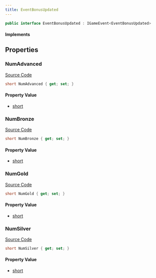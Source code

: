 ```yaml
---
title: EventBonusUpdated
---
```


```csharp
public interface EventBonusUpdated : IGameEvent<EventBonusUpdated>
```

#### Implements

## Properties

### NumAdvanced

[Source Code](https://github.com/swiftly-solution/swiftlys2/blob/main/managed/src/SwiftlyS2.Generated/GameEvents/Interfaces/EventBonusUpdated.cs#L21)

```csharp
short NumAdvanced { get; set; }
```

#### Property Value

- [short](https://learn.microsoft.com/dotnet/api/system.int16)

### NumBronze

[Source Code](https://github.com/swiftly-solution/swiftlys2/blob/main/managed/src/SwiftlyS2.Generated/GameEvents/Interfaces/EventBonusUpdated.cs#L26)

```csharp
short NumBronze { get; set; }
```

#### Property Value

- [short](https://learn.microsoft.com/dotnet/api/system.int16)

### NumGold

[Source Code](https://github.com/swiftly-solution/swiftlys2/blob/main/managed/src/SwiftlyS2.Generated/GameEvents/Interfaces/EventBonusUpdated.cs#L36)

```csharp
short NumGold { get; set; }
```

#### Property Value

- [short](https://learn.microsoft.com/dotnet/api/system.int16)

### NumSilver

[Source Code](https://github.com/swiftly-solution/swiftlys2/blob/main/managed/src/SwiftlyS2.Generated/GameEvents/Interfaces/EventBonusUpdated.cs#L31)

```csharp
short NumSilver { get; set; }
```

#### Property Value

- [short](https://learn.microsoft.com/dotnet/api/system.int16)

